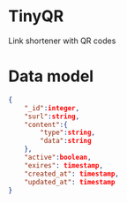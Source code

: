 # TinyQR
Link shortener with QR codes

# Data model
```json
{
    "_id":integer,
    "surl":string,
    "content":{
        "type":string,
        "data":string
    },
    "active":boolean,
    "exires": timestamp,
    "created_at": timestamp,
    "updated_at": timestamp 
}
```